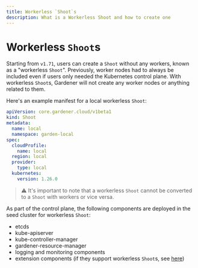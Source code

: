 ```yaml
---
title: Workerless `Shoot`s
description: What is a Workerless Shoot and how to create one
---
```


# Workerless `Shoot`s

Starting from `v1.71`, users can create a `Shoot` without any workers, known as a "workerless `Shoot`". Previously, worker nodes had to always be included even if users only needed the Kubernetes control plane. With workerless `Shoot`s, Gardener will not create any worker nodes or anything related to them.

Here's an example manifest for a local workerless `Shoot`:

```yaml
apiVersion: core.gardener.cloud/v1beta1
kind: Shoot
metadata:
  name: local
  namespace: garden-local
spec:
  cloudProfile:
    name: local
  region: local
  provider:
    type: local
  kubernetes:
    version: 1.26.0
```

> :warning: It's important to note that a workerless `Shoot` cannot be converted to a `Shoot` with workers or vice versa.

As part of the control plane, the following components are deployed in the seed cluster for workerless `Shoot`:
 - etcds
 - kube-apiserver
 - kube-controller-manager
 - gardener-resource-manager
 - logging and monitoring components
 - extension components (if they support workerless `Shoot`s, see [here](../../extensions/extension.md#what-is-required-to-register-and-support-an-extension-type))
